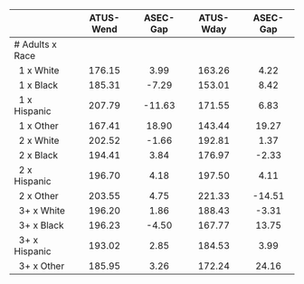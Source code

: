 
|                      |    ATUS-Wend |     ASEC-Gap |    ATUS-Wday |     ASEC-Gap |
| -------------------- | :----------: | :----------: | :----------: | :----------: |
| # Adults x Race      |              |              |              |              |
| &nbsp;&nbsp;1 x White |       176.15 |         3.99 |       163.26 |         4.22 |
| &nbsp;&nbsp;1 x Black |       185.31 |        -7.29 |       153.01 |         8.42 |
| &nbsp;&nbsp;1 x Hispanic |       207.79 |       -11.63 |       171.55 |         6.83 |
| &nbsp;&nbsp;1 x Other |       167.41 |        18.90 |       143.44 |        19.27 |
| &nbsp;&nbsp;2 x White |       202.52 |        -1.66 |       192.81 |         1.37 |
| &nbsp;&nbsp;2 x Black |       194.41 |         3.84 |       176.97 |        -2.33 |
| &nbsp;&nbsp;2 x Hispanic |       196.70 |         4.18 |       197.50 |         4.11 |
| &nbsp;&nbsp;2 x Other |       203.55 |         4.75 |       221.33 |       -14.51 |
| &nbsp;&nbsp;3+ x White |       196.20 |         1.86 |       188.43 |        -3.31 |
| &nbsp;&nbsp;3+ x Black |       196.23 |        -4.50 |       167.77 |        13.75 |
| &nbsp;&nbsp;3+ x Hispanic |       193.02 |         2.85 |       184.53 |         3.99 |
| &nbsp;&nbsp;3+ x Other |       185.95 |         3.26 |       172.24 |        24.16 |

